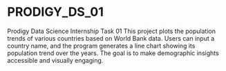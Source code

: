 # PRODIGY_DS_01
Prodigy Data Science Internship Task 01 
This project plots the population trends of various countries based on World Bank data.
Users can input a country name, and the program generates a line chart showing its population trend over the years.
The goal is to make demographic insights accessible and visually engaging.

